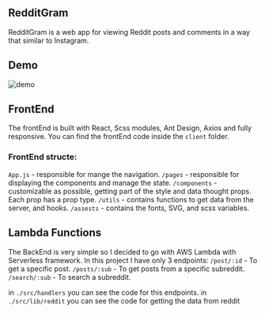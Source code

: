 ## RedditGram

RedditGram is a web app for viewing Reddit posts and comments in a way that similar to Instagram.

## Demo

![demo](https://user-images.githubusercontent.com/54754198/97907061-5aeb7600-1d4d-11eb-9330-f74c9519dc30.gif)

## FrontEnd

The frontEnd is built with React, Scss modules, Ant Design, Axios and fully responsive.
You can find the frontEnd code inside the `client` folder.

### FrontEnd structe:

`App.js` - responsible for mange the navigation.
`/pages` - responsible for displaying the components and manage the state.
`/components` - customizable as possible, getting part of the style and data thought props. Each prop has a prop type.
`/utils` - contains functions to get data from the server, and hooks.
`/assests` - contains the fonts, SVG, and scss variables.

## Lambda Functions

The BackEnd is very simple so I decided to go with AWS Lambda with Serverless framework.
In this project I have only 3 endpoints:
`/post/:id` - To get a specific post.
`/posts/:sub` - To get posts from a specific subreddit.
`/search/:sub` - To search a subreddit.

in `./src/handlers` you can see the code for this endpoints.
in `./src/lib/reddit` you can see the code for getting the data from reddit
